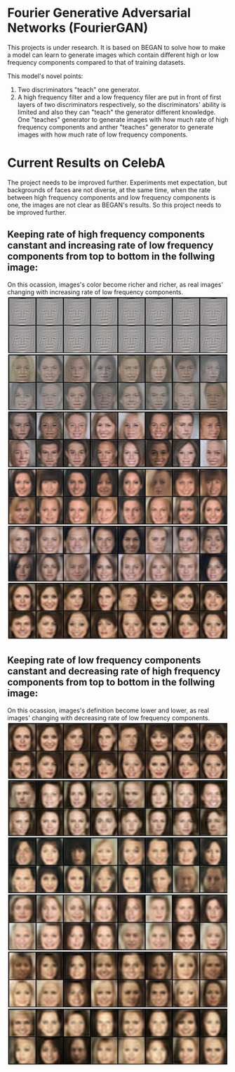 # Fourier Generative Adversarial Networks (FourierGAN)
  This projects is under research. It is based on BEGAN to solve how to make a model can learn to generate images which contain different high or low frequency components compared to that of training datasets.
  
  This model's novel points: 
  1. Two discriminators "teach" one generator. 
  2. A high frequency filter and a low frequency filer are put in front of first layers of two discriminators respectively, so the discriminators' ability is limited and also they can "teach" the generator different knowledge. One "teaches" generator to generate images with how much rate of high frequency components and anther "teaches" generator to generate images with how much rate of low frequency components.

# Current Results on CelebA

The project needs to be improved further. Experiments met expectation, but backgrounds of faces are not diverse, at the same time, when the rate between high frequency components and low frequency components is one, the images are not clear as BEGAN's results. So this project needs to be improved further.

## Keeping rate of high frequency components canstant and increasing rate of low frequency components from top to bottom in the follwing image:
  On this ocassion, images's color become richer and richer, as real images' changing with increasing rate of low frequency components.
  ![1](https://github.com/GuangyuanHao/FourierGAN/raw/master/results/high.jpg)
## Keeping rate of low frequency components canstant and decreasing rate of high frequency components from top to bottom in the follwing image:
  On this ocassion, images's definition become lower and lower, as real images' changing with decreasing rate of low frequency components.
  ![1](https://github.com/GuangyuanHao/FourierGAN/raw/master/results/low.jpg)
  
